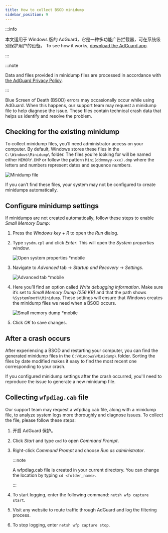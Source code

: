 ```yaml
---
title: How to collect BSOD minidump
sidebar_position: 9
---
```


:::info

本文适用于 Windows 版的 AdGuard，它是一种多功能广告拦截器，可在系统级别保护用户的设备。 To see how it works, [download the AdGuard app](https://agrd.io/download-kb-adblock).

:::

:::note

Data and files provided in minidump files are processed in accordance with [the AdGuard Privacy Policy](https://adguard.com/en/privacy.html).

:::

Blue Screen of Death (BSOD) errors may occasionally occur while using AdGuard. When this happens, our support team may request a minidump file to help diagnose the issue. These files contain technical crash data that helps us identify and resolve the problem.

## Checking for the existing minidump

To collect minidump files, you’ll need administrator access on your computer. By default, Windows stores these files in the `C:\Windows\Minidump\` folder. The files you’re looking for will be named either `MEMORY.DMP` or follow the pattern `Mini(ddmmmyy-xxx).dmp` where the letters and numbers represent dates and sequence numbers.

![Minidump file](https://cdn.adtidy.org/content/kb/ad_blocker/windows/solving-problems/minidump.png)

If you can’t find these files, your system may not be configured to create minidumps automatically.

## Configure minidump settings

If minidumps are not created automatically, follow these steps to enable _Small Memory Dump_:

1. Press the _Windows key + R_ to open the _Run_ dialog.

2. Type `sysdm.cpl` and click _Enter_. This will open the _System properties_ window.

   ![Open system properties \*mobile](https://cdn.adtidy.org/content/kb/ad_blocker/windows/solving-problems/sysdm.png)

3. Navigate to _Advanced_ tab → _Startup and Recovery_ → _Settings_.

   ![Advanced tab \*mobile](https://cdn.adtidy.org/content/kb/ad_blocker/windows/solving-problems/advanced_tab.png)

4. Here you’ll find an option called _Write debugging information_. Make sure it’s set to _Small Memory Dump (256 KB)_ and that the path shows `%SystemRoot%\Minidump`. These settings will ensure that Windows creates the minidump files we need when a BSOD occurs.

   ![Small memory dump \*mobile](https://cdn.adtidy.org/content/kb/ad_blocker/windows/solving-problems/systemroot.png)

5. Click _OK_ to save changes.

## After a crash occurs

After experiencing a BSOD and restarting your computer, you can find the generated minidump files in the `C:\Windows\Minidump\` folder. Sorting the files by date modified makes it easy to find the most recent one corresponding to your crash.

If you configured minidump settings after the crash occurred, you'll need to reproduce the issue to generate a new minidump file.

## Collecting `wfpdiag.cab` file

Our support team may request a wfpdiag.cab file, along with a minidump file, to analyze system logs more thoroughly and diagnose issues. To collect the file, please follow these steps:

1. 开启 AdGuard 保护。

2. Click _Start_ and type `cmd` to open _Command Prompt_.

3. Right-click _Command Prompt_ and choose _Run as administrator_.

   :::note

   A wfpdiag.cab file is created in your current directory. You can change the location by typing `cd <folder_name>`.

   :::

4. To start logging, enter the following command: `netsh wfp capture start`.

5. Visit any website to route traffic through AdGuard and log the filtering process.

6. To stop logging, enter `netsh wfp capture stop`.
